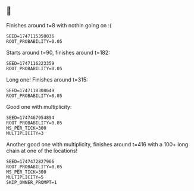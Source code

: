 ## 🌱

Finishes around t=8 with nothin going on :(

```
SEED=1747115350036
ROOT_PROBABILITY=0.05
```

Starts around t=90, finishes around t=182:

```
SEED=1747116223359
ROOT_PROBABILITY=0.05
```

Long one! Finishes around t=315:

```
SEED=1747118308649
ROOT_PROBABILITY=0.05
```

Good one with multiplicity:

```
SEED=1747467954894
ROOT_PROBABILITY=0.05
MS_PER_TICK=300
MULTIPLICITY=3
```

Another good one with multiplicity, finishes around t=416 with a 100+ long
chain at one of the locations!

```
SEED=1747472827966
ROOT_PROBABILITY=0.05
MS_PER_TICK=300
MULTIPLICITY=5
SKIP_OWNER_PROMPT=1
```
